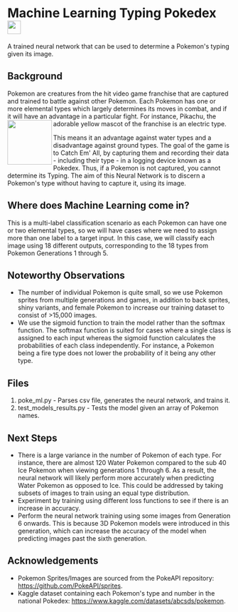 # Machine Learning Typing Pokedex <img src="https://user-images.githubusercontent.com/91648600/211432292-98c9c826-e7ef-4578-8fa7-94c5b48cea1a.png" width="30">
A trained neural network that can be used to determine a Pokemon's typing given its image.

 ## Background
 
 Pokemon are creatures from the hit video game franchise that are captured and trained to battle against other Pokemon. Each Pokemon has one or more elemental types which largely determines its moves in combat, and if it will have an advantage in a particular fight. For instance, Pikachu, the adorable yellow mascot of the franchise is an electric type.
 <img src="https://user-images.githubusercontent.com/91648600/211431531-3794c806-ca96-4b5d-b50b-7ac1a82f6487.png" width="100" align="left">

 This means it an advantage against water types and a disadvantage against ground types. The goal of the game is to Catch Em' All, by capturing them and recording their data - including their type - in a logging device known as a Pokedex. Thus, if a Pokemon is not captured, you cannot determine its Typing. The aim of this Neural Network is to discern a Pokemon's type without having to capture it, using its image.

## Where does Machine Learning come in?
This is a multi-label classification scenario as each Pokemon can have one or two elemental types, so we will have cases where we need to assign more than one label to a target input. In this case, we will classify each image using 18 different outputs, corresponding to the 18 types from Pokemon Generations 1 through 5.

## Noteworthy Observations
- The number of individual Pokemon is quite small, so we use Pokemon sprites from multiple generations and games, in addition to back sprites, shiny variants, and female Pokemon to increase our training dataset to consist of >15,000 images.
- We use the sigmoid function to train the model rather than the softmax function. The softmax function is suited for cases where a single class is assigned to each input whereas the sigmoid function calculates the probabilities of each class independently. For instance, a Pokemon being a fire type does not lower the probability of it being any other type.

## Files
1. poke_ml.py - Parses csv file, generates the neural network, and trains it.
2. test_models_results.py - Tests the model given an array of Pokemon names.

## Next Steps
- There is a large variance in the number of Pokemon of each type. For instance, there are almost 120 Water Pokemon compared to the sub 40 Ice Pokemon when viewing generations 1 through 6. As a result, the neural network will likely perform more accurately when predicting Water Pokemon as opposed to Ice. This could be addressed by taking subsets of images to train using an equal type distribution.
- Experiment by training using different loss functions to see if there is an increase in accuracy.
- Perform the neural network training using some images from Generation 6 onwards. This is because 3D Pokemon models were introduced in this generation, which can increase the accuracy of the model when predicting images past the sixth generation.

## Acknowledgements
- Pokemon Sprites/Images are sourced from the PokeAPI repository: https://github.com/PokeAPI/sprites.
- Kaggle dataset containing each Pokemon's type and number in the national Pokedex: https://www.kaggle.com/datasets/abcsds/pokemon.

